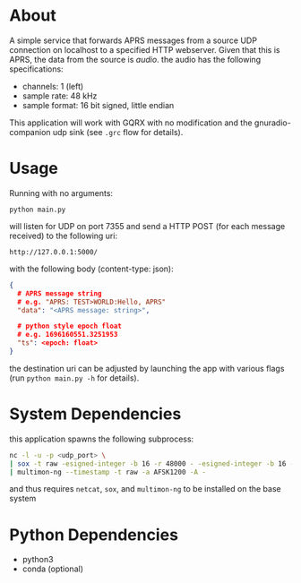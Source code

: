 # About

A simple service that forwards APRS messages from a source UDP connection on localhost to a
specified HTTP webserver. Given that this is APRS, the data from the source is _audio_. the
audio has the following specifications:

* channels: 1 (left)
* sample rate: 48 kHz
* sample format: 16 bit signed, little endian

This application will work with GQRX with no modification and the gnuradio-companion udp sink (see `.grc` flow for details).

# Usage

Running with no arguments:

```
python main.py
```

will listen for UDP on port 7355 and send a HTTP POST (for each message received) to the following uri:

```
http://127.0.0.1:5000/
```

with the following body (content-type: json):

```json
{
  # APRS message string
  # e.g. "APRS: TEST>WORLD:Hello, APRS"
  "data": "<APRS message: string>",

  # python style epoch float
  # e.g. 1696160551.3251953
  "ts": <epoch: float>
}
```

the destination uri can be adjusted by launching the app with various flags (run `python main.py -h` for details).

# System Dependencies

this application spawns the following subprocess:

```sh
nc -l -u -p <udp_port> \
| sox -t raw -esigned-integer -b 16 -r 48000 - -esigned-integer -b 16 -r 22050 -t raw - \
| multimon-ng --timestamp -t raw -a AFSK1200 -A -
```

and thus requires `netcat`, `sox`, and `multimon-ng` to be installed on the base system

# Python Dependencies

* python3
* conda (optional)
